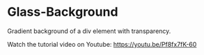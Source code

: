 # Glass-Background

Gradient background of a div element with transparency.

Watch the tutorial video on Youtube: https://youtu.be/Pf8fx7fK-60
